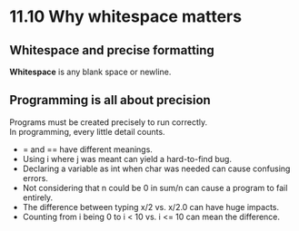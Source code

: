 # 11.10 Why whitespace matters

## Whitespace and precise formatting
**Whitespace** is any blank space or newline.   

## Programming is all about precision
Programs must be created precisely to run correctly.   
In programming, every little detail counts.   
* = and == have different meanings.
* Using i where j was meant can yield a hard-to-find bug.
* Declaring a variable as int when char was needed can cause confusing errors.
* Not considering that n could be 0 in sum/n can cause a program to fail entirely.
* The difference between typing x/2 vs. x/2.0 can have huge impacts.
* Counting from i being 0 to i < 10 vs. i <= 10 can mean the difference.
